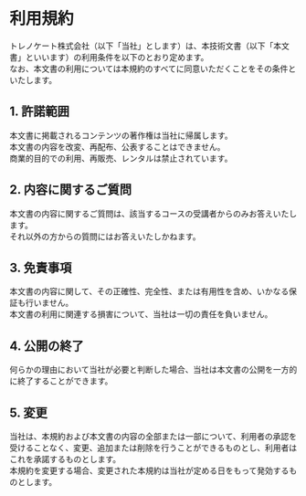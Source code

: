 
# 利用規約
トレノケート株式会社（以下「当社」とします）は、本技術文書（以下「本文書」といいます）の利用条件を以下のとおり定めます。  
なお、本文書の利用については本規約のすべてに同意いただくことをその条件といたします。  

## 1. 許諾範囲
本文書に掲載されるコンテンツの著作権は当社に帰属します。  
本文書の内容を改変、再配布、公表することはできません。  
商業的目的での利用、再販売、レンタルは禁止されています。  

## 2. 内容に関するご質問
本文書の内容に関するご質問は、該当するコースの受講者からのみお答えいたします。  
それ以外の方からの質問にはお答えいたしかねます。  

## 3. 免責事項
本文書の内容に関して、その正確性、完全性、または有用性を含め、いかなる保証も行いません。  
本文書の利用に関連する損害について、当社は一切の責任を負いません。  

## 4. 公開の終了
何らかの理由において当社が必要と判断した場合、当社は本文書の公開を一方的に終了することができます。  

## 5. 変更
当社は、本規約および本文書の内容の全部または一部について、利用者の承認を受けることなく、変更、追加または削除を行うことができるものとし、利用者はこれを承諾するものとします。  
本規約を変更する場合、変更された本規約は当社が定める日をもって発効するものとします。  


